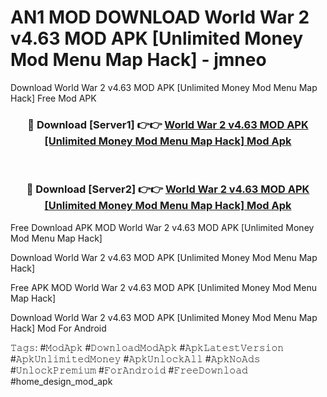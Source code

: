 # AN1 MOD DOWNLOAD World War 2 v4.63 MOD APK [Unlimited Money Mod Menu Map Hack] - jmneo
Download World War 2 v4.63 MOD APK [Unlimited Money Mod Menu Map Hack] Free Mod APK

<div align="center">
<h3>🔴 Download [Server1] 👉👉 <a href="https://apk-comot.site?title=World_War_2_v4.63_MOD_APK_[Unlimited_Money_Mod_Menu_Map_Hack]">World War 2 v4.63 MOD APK [Unlimited Money Mod Menu Map Hack] Mod Apk</a></h3><br>

<h3>🔴 Download [Server2] 👉👉 <a href="https://apk-comot.site?title=World_War_2_v4.63_MOD_APK_[Unlimited_Money_Mod_Menu_Map_Hack]">World War 2 v4.63 MOD APK [Unlimited Money Mod Menu Map Hack] Mod Apk</a></h3>
</div>


Free Download APK MOD World War 2 v4.63 MOD APK [Unlimited Money Mod Menu Map Hack]

Download World War 2 v4.63 MOD APK [Unlimited Money Mod Menu Map Hack] 

Free APK MOD World War 2 v4.63 MOD APK [Unlimited Money Mod Menu Map Hack] 

Download World War 2 v4.63 MOD APK [Unlimited Money Mod Menu Map Hack] Mod For Android

𝚃𝚊𝚐𝚜: #𝙼𝚘𝚍𝙰𝚙𝚔 #𝙳𝚘𝚠𝚗𝚕𝚘𝚊𝚍𝙼𝚘𝚍𝙰𝚙𝚔 #𝙰𝚙𝚔𝙻𝚊𝚝𝚎𝚜𝚝𝚅𝚎𝚛𝚜𝚒𝚘𝚗 #𝙰𝚙𝚔𝚄𝚗𝚕𝚒𝚖𝚒𝚝𝚎𝚍𝙼𝚘𝚗𝚎𝚢 #𝙰𝚙𝚔𝚄𝚗𝚕𝚘𝚌𝚔𝙰𝚕𝚕 #𝙰𝚙𝚔𝙽𝚘𝙰𝚍𝚜 #𝚄𝚗𝚕𝚘𝚌𝚔𝙿𝚛𝚎𝚖𝚒𝚞𝚖 #𝙵𝚘𝚛𝙰𝚗𝚍𝚛𝚘𝚒𝚍 #𝙵𝚛𝚎𝚎𝙳𝚘𝚠𝚗𝚕𝚘𝚊𝚍 #home_design_mod_apk